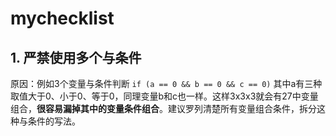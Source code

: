 # mychecklist

## 1. 严禁使用多个与条件

原因：例如3个变量与条件判断 ```if (a == 0 && b == 0 && c == 0)```  其中a有三种取值大于0、小于0、等于0，同理变量b和c也一样。这样3x3x3就会有27中变量组合，**很容易漏掉其中的变量条件组合**。建议罗列清楚所有变量组合条件，拆分这种与条件的写法。


